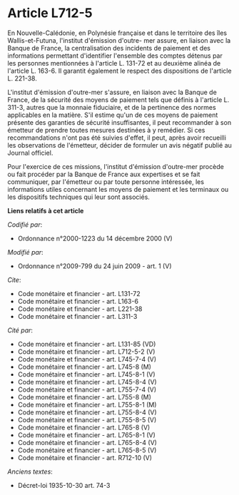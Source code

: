 # Article L712-5

En Nouvelle-Calédonie, en Polynésie française et dans le territoire des îles Wallis-et-Futuna, l'institut d'émission d'outre-
mer assure, en liaison avec la Banque de France, la centralisation des incidents de paiement et des informations permettant
d'identifier l'ensemble des comptes détenus par les personnes mentionnées à l'article L. 131-72 et au deuxième alinéa de
l'article L. 163-6. Il garantit également le respect des dispositions de l'article L. 221-38.

L'institut d'émission d'outre-mer s'assure, en liaison avec la Banque de France, de la sécurité des moyens de paiement tels
que définis à l'article L. 311-3, autres que la monnaie fiduciaire, et de la pertinence des normes applicables en la matière.
S'il estime qu'un de ces moyens de paiement présente des garanties de sécurité insuffisantes, il peut recommander à son
émetteur de prendre toutes mesures destinées à y remédier. Si ces recommandations n'ont pas été suivies d'effet, il peut,
après avoir recueilli les observations de l'émetteur, décider de formuler un avis négatif publié au Journal officiel. 

Pour l'exercice de ces missions, l'institut d'émission d'outre-mer procède ou fait procéder par la Banque de France aux
expertises et se fait communiquer, par l'émetteur ou par toute personne intéressée, les informations utiles concernant les
moyens de paiement et les terminaux ou les dispositifs techniques qui leur sont associés.

**Liens relatifs à cet article**

_Codifié par_:

  - Ordonnance n°2000-1223 du 14 décembre 2000 (V)

_Modifié par_:

  - Ordonnance n°2009-799 du 24 juin 2009 - art. 1 (V)

_Cite_:

  - Code monétaire et financier - art. L131-72
  - Code monétaire et financier - art. L163-6
  - Code monétaire et financier - art. L221-38
  - Code monétaire et financier - art. L311-3

_Cité par_:

  - Code monétaire et financier - art. L131-85 (VD)
  - Code monétaire et financier - art. L712-5-2 (V)
  - Code monétaire et financier - art. L745-7-4 (V)
  - Code monétaire et financier - art. L745-8 (M)
  - Code monétaire et financier - art. L745-8-1 (V)
  - Code monétaire et financier - art. L745-8-4 (V)
  - Code monétaire et financier - art. L755-7-4 (V)
  - Code monétaire et financier - art. L755-8 (M)
  - Code monétaire et financier - art. L755-8-1 (M)
  - Code monétaire et financier - art. L755-8-4 (V)
  - Code monétaire et financier - art. L755-8-5 (V)
  - Code monétaire et financier - art. L765-8 (V)
  - Code monétaire et financier - art. L765-8-1 (V)
  - Code monétaire et financier - art. L765-8-4 (V)
  - Code monétaire et financier - art. L765-8-5 (V)
  - Code monétaire et financier - art. R712-10 (V)

_Anciens textes_:

  - Décret-loi 1935-10-30 art. 74-3

